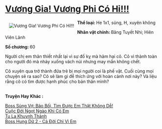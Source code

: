 <a href="https://utruyen.com/vuong-gia-vuong-phi-co-hi/11024/" title="Vương Gia! Vương Phi Có Hỉ!!!"><h1>Vương Gia! Vương Phi Có Hỉ!!!</h1></a><div style="display:table"><img align="right" style="float: left; padding: 10px;" src="https://utruyen.com/images/story/200x260/vuong-gia-vuong-phi-co-hi.jpg" alt="Vương Gia! Vương Phi Có Hỉ!!!"><b>Thể loại: </b>He 1x1, sủng, H, xuyên không<p></p><b>Nhân vật chính: </b>Băng Tuyết Nhi; Hiên Viên Lãnh<p></p><b>Số chương: </b>60<p></p>Người chị em thân thiết nhất lại vì sự đố kỵ mà hãm hại cô. Cô vì thành toàn cho người đó mà nhảy xuống vách núi nhưng may mắn không chết.<p></p>Cô xuyên qua trở thành đứa trẻ bị mọi người coi là phế vật. Cuối cùng mọi chuyện sẽ ra sao? Cô sẽ làm gì để thích ứng với hoàn cảnh nơi này? Và liệu rằng cô có tìm được hạnh phúc cho bản thân mình?</div><p><br><b>Truyện Hay Khác :</b></p><a href="https://utruyen.com/boss-sung-vo-bao-boi-tim-duoc-em-that-khong-de/14877/" alt="Boss Sủng Vợ: Bảo Bối, Tìm Được Em Thật Không Dễ!">Boss Sủng Vợ: Bảo Bối, Tìm Được Em Thật Không Dễ!</a><br/><a href="https://truyenhot2019.blogspot.com/2019/12/cuoc-doi-ngot-ngao-khi-co-em.html" alt="Cuộc Đời Ngọt Ngào Khi Có Em">Cuộc Đời Ngọt Ngào Khi Có Em</a><br/><a href="https://truyenngontinhay.wordpress.com/2019/10/03/tu-la-khuynh-thanh/" alt="Tu La Khuynh Thành">Tu La Khuynh Thành</a><br/><a href="https://github.com/quanluxury/truyenhot/tree/master/truyenhay/16858/" alt="Boss Hung Dữ 2 - Cả Đời Chỉ Vì Em">Boss Hung Dữ 2 - Cả Đời Chỉ Vì Em</a><br/>